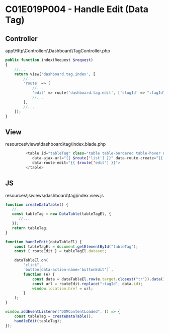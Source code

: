 # C01E019P004 - Handle Edit (Data Tag)

## Controller

app\Http\Controllers\Dashboard\TagController.php

```php
public function index(Request $request)
{
    //...
    return view('dashboard.tag.index', [
        //...
        'route' => [
            //...
            'edit' => route('dashboard.tag.edit', ['slugId' => ":tagId"]),
            //...
        ],
        //...
    ]);
}
```

## View

resources\views\dashboard\tag\index.blade.php

```php
         <table id="tableTag" class="table table-bordered table-hover nowrap" style="width:100%"
            data-ajax-url="{{ $route['list'] }}" data-route-create="{{ $route['create'] }}"
            data-route-edit="{{ $route['edit'] }}">
         </table>
```

## JS

resources\js\views\dashboard\tag\index.view.js

```js
function createDataTable() {
   //..
   const tableTag = new DataTable(tableTagEl, {
      //...
   });
   return tableTag;
}
```

```js
function handleEdit(dataTableEl) {
    const tableTagEl = document.getElementById("tableTag");
    const { routeEdit } = tableTagEl.dataset;

    dataTableEl.on(
        "click",
        `button[data-action-name='buttonEdit']`,
        function (e) {
            const data = dataTableEl.row(e.target.closest("tr")).data();
            const url = routeEdit.replace(":tagId", data.id);
            window.location.href = url;
        }
    );
}
```

```js
window.addEventListener("DOMContentLoaded", () => {
    const tableTag = createDataTable();
    handleEdit(tableTag);
});
```
